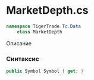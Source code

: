 
# MarketDepth.cs
```csharp
namespace TigerTrade.Tc.Data  
    class MarketDepth
```

Описание

### Синтаксис
```csharp
public Symbol Symbol { get; }
```
